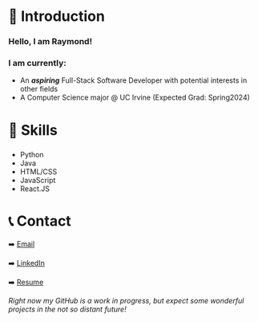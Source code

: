 # 📖 Introduction 

### Hello, I am Raymond!
### I am currently:
 - An ***aspiring*** Full-Stack Software Developer with potential interests in other fields
 - A Computer Science major @ UC Irvine (Expected Grad: Spring2024)

# 🙌 Skills
### 
- Python
- Java
- HTML/CSS
- JavaScript
- React.JS

# 📞 Contact
➡️ [Email](raymond.chou523@gmail.com)

➡️ [LinkedIn](https://www.linkedin.com/in/raymond-chou-bb6156223)

➡️ [Resume](https://drive.google.com/file/d/1EqrfZFOmirFwYEu68svzFd9iRKVZZlAi/view?usp=sharing)


*Right now my GitHub is a work in progress, but expect some wonderful projects in the not so distant future!*

